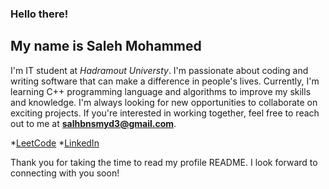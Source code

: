 
### Hello there!
## My name is Saleh Mohammed
I'm IT student at *Hadramout Universty*.
I'm passionate about coding and writing software that can make a difference in people's lives.
Currently, I'm learning C++ programming language and algorithms to improve my skills and knowledge.
I'm always looking for new opportunities to collaborate on exciting projects. If you're interested in working together,
 feel free to reach out to me at **salhbnsmyd3@gmail.com**.
 
*[LeetCode](https://leetcode.com)
*[LinkedIn](https://linkedin.com)


Thank you for taking the time to read my profile README. I look forward to connecting with you soon!



